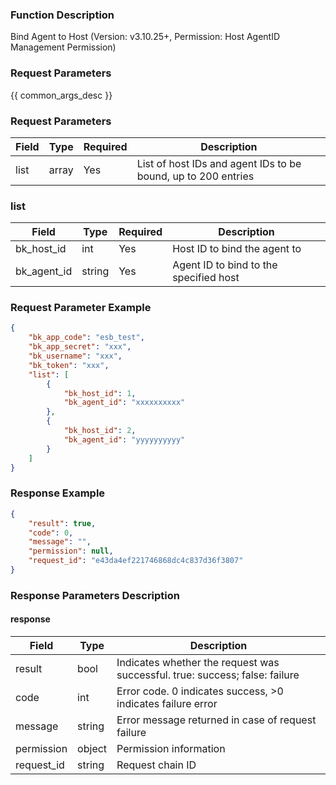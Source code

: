 ### Function Description

Bind Agent to Host (Version: v3.10.25+, Permission: Host AgentID Management Permission)

### Request Parameters

{{ common_args_desc }}

### Request Parameters

| Field | Type  | Required | Description                                                  |
| ----- | ----- | -------- | ------------------------------------------------------------ |
| list  | array | Yes      | List of host IDs and agent IDs to be bound, up to 200 entries |

### list

| Field       | Type   | Required | Description                            |
| ----------- | ------ | -------- | -------------------------------------- |
| bk_host_id  | int    | Yes      | Host ID to bind the agent to           |
| bk_agent_id | string | Yes      | Agent ID to bind to the specified host |

### Request Parameter Example

```json
{
    "bk_app_code": "esb_test",
    "bk_app_secret": "xxx",
    "bk_username": "xxx",
    "bk_token": "xxx",
    "list": [
        {
            "bk_host_id": 1,
            "bk_agent_id": "xxxxxxxxxx"
        },
        {
            "bk_host_id": 2,
            "bk_agent_id": "yyyyyyyyyy"
        }
    ]
}
```

### Response Example

```json
{
    "result": true,
    "code": 0,
    "message": "",
    "permission": null,
    "request_id": "e43da4ef221746868dc4c837d36f3807"
}
```

### Response Parameters Description

#### response

| Field       | Type   | Description                                                  |
| ---------- | ------ | ------------------------------------------------------------ |
| result     | bool   | Indicates whether the request was successful. true: success; false: failure |
| code       | int    | Error code. 0 indicates success, >0 indicates failure error  |
| message    | string | Error message returned in case of request failure            |
| permission | object | Permission information                                       |
| request_id | string | Request chain ID                                             |